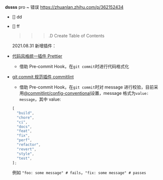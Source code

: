 **dssss**
pro ~ 错误
https://zhuanlan.zhihu.com/p/362152434

- [] dd
- [] ff

  > > > .D
  > > > Create Table of Contents

  2021.08.31
  新增插件：

- [代码风格统一插件 Prettier](https://prettier.io/)
  - 借助 Pre-commit Hook，在`git commit`时进行代码格式化
- [git commit 规范插件 commitlint](https://github.com/conventional-changelog/commitlint#shared-configuration)
  - 借助 Pre-commit Hook，在`git commit`时对 message 进行校验，目前采用[@commitlint/config-conventional](https://github.com/conventional-changelog/commitlint/tree/master/@commitlint/config-conventional)设置，message 格式为`value: message`，其中 value:
  ```javascript
  [
    "build",
    "chore",
    "ci",
    "docs",
    "feat",
    "fix",
    "perf",
    "refactor",
    "revert",
    "style",
    "test",
  ];
  ```
  例如 `"foo: some message" # fails`，`"fix: some message" # passes`
